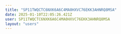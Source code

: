 ```yaml
---
title: "SP11TWQCTC6NXK6A6C4MA0HXVC76EKK3AHNRQ8MSA"
date: 2025-01-10T22:05:26.421Z
user: SP11TWQCTC6NXK6A6C4MA0HXVC76EKK3AHNRQ8MSA
layout: "users"
---
```

    